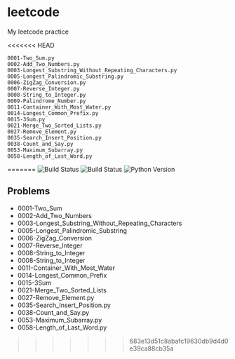 # leetcode
My leetcode practice

<<<<<<< HEAD
```
0001-Two_Sum.py
0002-Add_Two_Numbers.py
0003-Longest_Substring_Without_Repeating_Characters.py
0005-Longest_Palindromic_Substring.py
0006-ZigZag_Conversion.py
0007-Reverse_Integer.py
0008-String_to_Integer.py
0009-Palindrome_Number.py
0011-Container_With_Most_Water.py
0014-Longest_Common_Prefix.py
0015-3Sum.py
0021-Merge_Two_Sorted_Lists.py
0027-Remove_Element.py
0035-Search_Insert_Position.py
0038-Count_and_Say.py
0053-Maximum_Subarray.py
0058-Length_of_Last_Word.py
``` 
=======
![Build Status](https://github.com/jhaowunhuang/leetcode/workflows/KotlinApp/badge.svg)
![Build Status](https://github.com/jhaowunhuang/leetcode/workflows/PythonApp/badge.svg)
![Python Version](https://img.shields.io/badge/Python-3.5%20%2F%203.6%20%2F%203.7%20%2F%203.8-yellowgreen)

## Problems

* 0001-Two_Sum
* 0002-Add_Two_Numbers
* 0003-Longest_Substring_Without_Repeating_Characters
* 0005-Longest_Palindromic_Substring
* 0006-ZigZag_Conversion
* 0007-Reverse_Integer
* 0008-String_to_Integer
* 0008-String_to_Integer
* 0011-Container_With_Most_Water
* 0014-Longest_Common_Prefix
* 0015-3Sum
* 0021-Merge_Two_Sorted_Lists
* 0027-Remove_Element.py
* 0035-Search_Insert_Position.py
* 0038-Count_and_Say.py
* 0053-Maximum_Subarray.py
* 0058-Length_of_Last_Word.py
>>>>>>> 683e13d51c8abafc19630db9d4d0e39ca88cb35a
